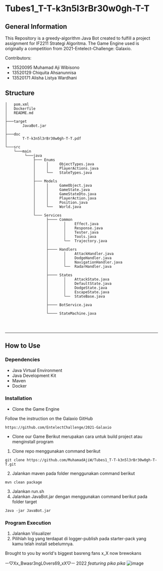 
# Tubes1_T-T-k3n5l3rBr30w0gh-T-T
<!-- ## Table of Contents
* [General Info](#general-information)
* [Technologies Used](#technologies-used)
* [Features](#features)
* [Screenshots](#screenshots)
* [Setup](#setup)
* [Usage](#usage)
* [Project Status](#project-status)
* [Room for Improvement](#room-for-improvement)
* [Acknowledgements](#acknowledgements)
* [Contact](#contact)
* [License](#license) -->

## General Information
This Repository is a greedy-algorithm Java Bot created to fulfill a project assignment for IF2211 Strategi Algoritma.
The Game Engine used is originally a competition from 2021-Entelect-Challenge: Galaxio. 

Contributors:
- 13520095 Muhamad Aji Wibisono
- 13520129 Chiquita Ahsanunnisa
- 13520171 Alisha Listya Wardhani

## Structure

```
│   pom.xml
│   Dockerfile
│   README.md
│
├───target
│       JavaBot.jar
│     
├───doc
│       T-T-k3n5l3rBr30w0gh-T-T.pdf
│
└───src
    └───main
         └───java
             ├─── Enums
             │     │     ObjectTypes.java
             │     │     PlayerActions.java
             │     └──   StateTypes.java
             │
             ├─── Models
             │     │     GameObject.java
             │     │     GameState.java
             │     │     GameStateDto.java
             │     │     PlayerAction.java
             │     │     Position.java
             │     └──   World.java
             │
             └─── Services
                   ├──── Common
                   │       │    Effect.java
                   │       │    Response.java
                   │       │    Tester.java
                   │       │    Tools.java
                   │       └──  Trajectory.java
                   │       
                   ├──── Handlers
                   │       │    AttackHandler.java
                   │       │    DodgeHandler.java
                   │       │    NavigationHandler.java
                   │       └──  RadarHandler.java
                   │       
                   ├──── States
                   │       │    AttackState.java
                   │       │    DefaultState.java
                   │       │    DodgeState.java
                   │       │    EscapeState.java
                   │       └──  StateBase.java
                   │
                   ├──── BotService.java
                   │
                   └──── StateMachine.java

 
    
```

---

## How to Use

### Dependencies
- Java Virtual Environment
- Java Development Kit
- Maven
- Docker

### Installation
- Clone the Game Engine

Follow the instruction on the Galaxio GitHub
```
https://github.com/EntelectChallenge/2021-Galaxio
```

- Clone our Game
Berikut merupakan cara untuk build project atau menginstall program

1. Clone repo menggunakan command berikut

```
git clone https://github.com/MuhamadAjiW/Tubes1_T-T-k3n5l3rBr30w0gh-T-T.git
```

2. Jalankan maven pada folder menggunakan command berikut

```
mvn clean package
```
3. Jalankan run.sh
4. Jalankan JavaBot.jar dengan menggunakan command berikut pada folder target
```
Java -jar JavaBot.jar
```



### Program Execution
1. Jalankan Visualizer
2. Pilihlah log yang terdapat di logger-publish pada starter-pack
yang kamu telah install sebelumnya.



Brought to you by 
world's biggest basreng fans x_X
now brewokans


 ㅡ♡Xx_Bwasr3ngL0vers69_xX♡ㅡ
 2022
 *featuring pika pika*
 ![image](https://user-images.githubusercontent.com/73476678/193554104-e5aaa721-6785-4b6a-b39f-f6ae0d835416.png)

